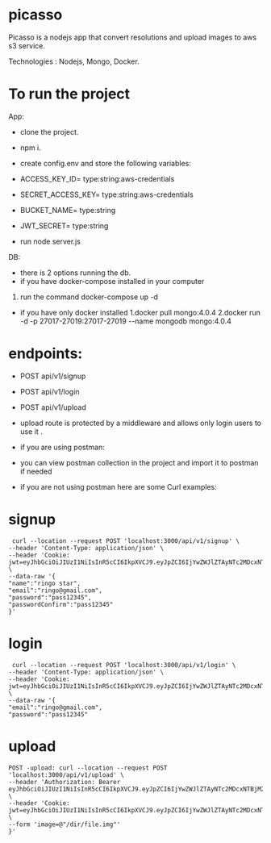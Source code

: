# picasso

Picasso is a nodejs app that convert resolutions and upload images to aws s3 service.


Technologies : Nodejs, Mongo, Docker.

# To run the project


App:
- clone the project.
- npm i.
- create config.env and store the following variables:
- ACCESS_KEY_ID= type:string:aws-credentials
- SECRET_ACCESS_KEY= type:string:aws-credentials
- BUCKET_NAME= type:string
- JWT_SECRET= type:string

- run node server.js


DB:
- there is 2 options running the db.
- if you have docker-compose installed in your computer
1. run the command docker-compose up -d
- if you have only docker installed
1.docker pull mongo:4.0.4
2.docker run -d -p 27017-27019:27017-27019 --name mongodb mongo:4.0.4



# endpoints:
- POST api/v1/signup
- POST api/v1/login
- POST api/v1/upload
- upload route is protected by a middleware and allows only login users to use it . 

- if you are using postman:
- you can view postman collection in the project and import it to postman if needed
- if you are not using postman here are some Curl examples:

# signup
```
 curl --location --request POST 'localhost:3000/api/v1/signup' \
--header 'Content-Type: application/json' \
--header 'Cookie: jwt=eyJhbGciOiJIUzI1NiIsInR5cCI6IkpXVCJ9.eyJpZCI6IjYwZWJlZTAyNTc2MDcxNTBjM2FjM2NlOSIsImlhdCI6MTYyNjA3NDY0OSwiZXhwIjoxNjMzODUwNjQ5fQ.dkhCqlG1ywAWryMGiRsO2Yh34QwzKgvf_mGN2OO91Bc' \
--data-raw '{
"name":"ringo star",
"email":"ringo@gmail.com",
"password":"pass12345",
"passwordConfirm":"pass12345"
}'
```
# login
```
 curl --location --request POST 'localhost:3000/api/v1/login' \
--header 'Content-Type: application/json' \
--header 'Cookie: jwt=eyJhbGciOiJIUzI1NiIsInR5cCI6IkpXVCJ9.eyJpZCI6IjYwZWJlZTAyNTc2MDcxNTBjM2FjM2NlOSIsImlhdCI6MTYyNjA3NDY0OSwiZXhwIjoxNjMzODUwNjQ5fQ.dkhCqlG1ywAWryMGiRsO2Yh34QwzKgvf_mGN2OO91Bc' \
--data-raw '{
"email":"ringo@gmail.com",
"password":"pass12345"
```
# upload
```
POST -upload: curl --location --request POST 'localhost:3000/api/v1/upload' \
--header 'Authorization: Bearer eyJhbGciOiJIUzI1NiIsInR5cCI6IkpXVCJ9.eyJpZCI6IjYwZWJlZTAyNTc2MDcxNTBjM2FjM2NlOSIsImlhdCI6MTYyNjA3NDY0OSwiZXhwIjoxNjMzODUwNjQ5fQ.dkhCqlG1ywAWryMGiRsO2Yh34QwzKgvf_mGN2OO91Bc' \
--header 'Cookie: jwt=eyJhbGciOiJIUzI1NiIsInR5cCI6IkpXVCJ9.eyJpZCI6IjYwZWJlZTAyNTc2MDcxNTBjM2FjM2NlOSIsImlhdCI6MTYyNjA3NDY0OSwiZXhwIjoxNjMzODUwNjQ5fQ.dkhCqlG1ywAWryMGiRsO2Yh34QwzKgvf_mGN2OO91Bc' \
--form 'image=@"/dir/file.img"'
}'
```
